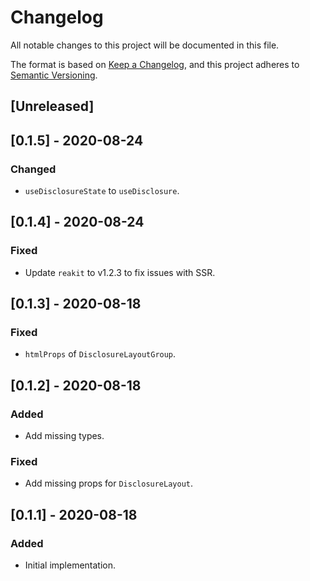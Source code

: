# Changelog
All notable changes to this project will be documented in this file.

The format is based on [Keep a Changelog](https://keepachangelog.com/en/1.0.0/),
and this project adheres to [Semantic Versioning](https://semver.org/spec/v2.0.0.html).

## [Unreleased]

## [0.1.5] - 2020-08-24
### Changed
- `useDisclosureState` to `useDisclosure`.

## [0.1.4] - 2020-08-24
### Fixed
- Update `reakit` to v1.2.3 to fix issues with SSR.

## [0.1.3] - 2020-08-18
### Fixed
- `htmlProps` of `DisclosureLayoutGroup`.

## [0.1.2] - 2020-08-18
### Added
- Add missing types.

### Fixed
- Add missing props for `DisclosureLayout`.

## [0.1.1] - 2020-08-18

### Added
- Initial implementation.